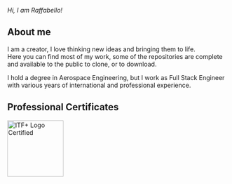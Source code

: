 <i>Hi, I am Raffabello!</i>
<h2>About me</h2>
I am a creator, I love thinking new ideas and bringing them to life.<br/>
Here you can find most of my work, some of the repositories are complete and available to the public to clone, or to download.

I hold a degree in Aerospace Engineering, but I work as Full Stack Engineer with various years of international and professional experience.<br/>

<h2>Professional Certificates</h2>
<img width="128" height="128" alt="ITF+ Logo Certified" src="https://github.com/user-attachments/assets/64d1b0f5-f0b2-4bae-93fc-2b555e793f30" />
